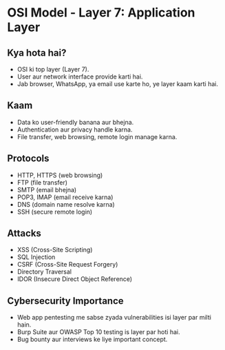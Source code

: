 # OSI Model - Layer 7: Application Layer

## Kya hota hai?
- OSI ki top layer (Layer 7).
- User aur network interface provide karti hai.
- Jab browser, WhatsApp, ya email use karte ho, ye layer kaam karti hai.

## Kaam
- Data ko user-friendly banana aur bhejna.
- Authentication aur privacy handle karna.
- File transfer, web browsing, remote login manage karna.

## Protocols
- HTTP, HTTPS (web browsing)
- FTP (file transfer)
- SMTP (email bhejna)
- POP3, IMAP (email receive karna)
- DNS (domain name resolve karna)
- SSH (secure remote login)

## Attacks
- XSS (Cross-Site Scripting)
- SQL Injection
- CSRF (Cross-Site Request Forgery)
- Directory Traversal
- IDOR (Insecure Direct Object Reference)

## Cybersecurity Importance
- Web app pentesting me sabse zyada vulnerabilities isi layer par milti hain.
- Burp Suite aur OWASP Top 10 testing is layer par hoti hai.
- Bug bounty aur interviews ke liye important concept.
